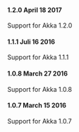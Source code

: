 #### 1.2.0 April 18 2017 ####

Support for Akka 1.2.0

#### 1.1.1 Juli 16 2016 ####

Support for Akka 1.1.1

#### 1.0.8 March 27 2016 ####

Support for Akka 1.0.8

#### 1.0.7 March 15 2016 ####

Support for Akka 1.0.7
